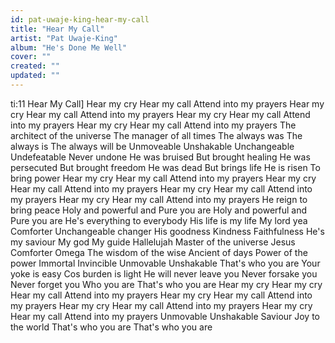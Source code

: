 ```yaml
---
id: pat-uwaje-king-hear-my-call
title: "Hear My Call"
artist: "Pat Uwaje-King"
album: "He's Done Me Well"
cover: ""
created: ""
updated: ""
---
```


ti:11 Hear My Call]
Hear my cry
Hear my call
Attend into my prayers
Hear my cry
Hear my call
Attend into my prayers
Hear my cry
Hear my call
Attend into my prayers
Hear my cry
Hear my call
Attend into my prayers
The architect of the universe
The manager of all times
The always was
The always is
The always will be
Unmoveable
Unshakable
Unchangeable
Undefeatable
Never undone
He was bruised
But brought healing
He was persecuted
But brought freedom
He was dead
But brings life
He is risen
To bring power
Hear my cry
Hear my call
Attend into my prayers
Hear my cry
Hear my call
Attend into my prayers
Hear my cry
Hear my call
Attend into my prayers
Hear my cry
Hear my call
Attend into my prayers
He reign to bring peace
Holy and powerful and
Pure you are
Holy and powerful and
Pure you are
He's everything to everybody
His life is my life
My lord yea
Comforter
Unchangeable changer
His goodness
Kindness
Faithfulness
He's my saviour
My god
My guide
Hallelujah
Master of the universe
Jesus
Comforter
Omega
The wisdom of the wise
Ancient of days
Power of the power
Immortal
Invincible
Unmovable
Unshakable
That's who you are
Your yoke is easy
Cos burden is light
He will never leave you
Never forsake you
Never forget you
Who you are
That's who you are
Hear my cry
Hear my cry
Hear my call
Attend into my prayers
Hear my cry
Hear my call
Attend into my prayers
Hear my cry
Hear my call
Attend into my prayers
Hear my cry
Hear my call
Attend into my prayers
Unmovable
Unshakable
Saviour
Joy to the world
That's who you are
That's who you are